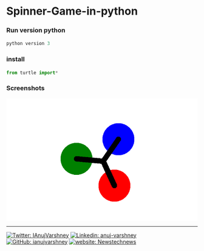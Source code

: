 # Spinner-Game-in-python

<h3>Run version python</h3>

```python
python version 3

```
<h3>install</h3>

```python
from turtle import*
```
<h3>Screenshots</h3>

<img align="center" src="https://github.com/ianujvarshney/Spinner-Game-in-python/blob/main/Spinners%20in%20python.png">

----

[![Twitter: IAnujVarshney](https://img.shields.io/twitter/follow/anujvarshney?style=social)](https://twitter.com/iAnujVarshney)
[![Linkedin: anuj-varshney](https://img.shields.io/badge/anuj-varshney-blue?style=flat-square&logo=Linkedin&logoColor=white&link=https://www.linkedin.com/in/ianujvarshney)](https://www.linkedin.com/in/ianujvarshney/)
[![GitHub: ianujvarshney](https://img.shields.io/github/followers/ianujvarshney?label=follow&style=social)](https://github.com/ianujvarshney)
[![website: Newstechnews](https://img.shields.io/badge/Website-Newstechnews.in-2648ff?style=flat-square&logo=google-chrome)](https://www/newstechnews.in/)



